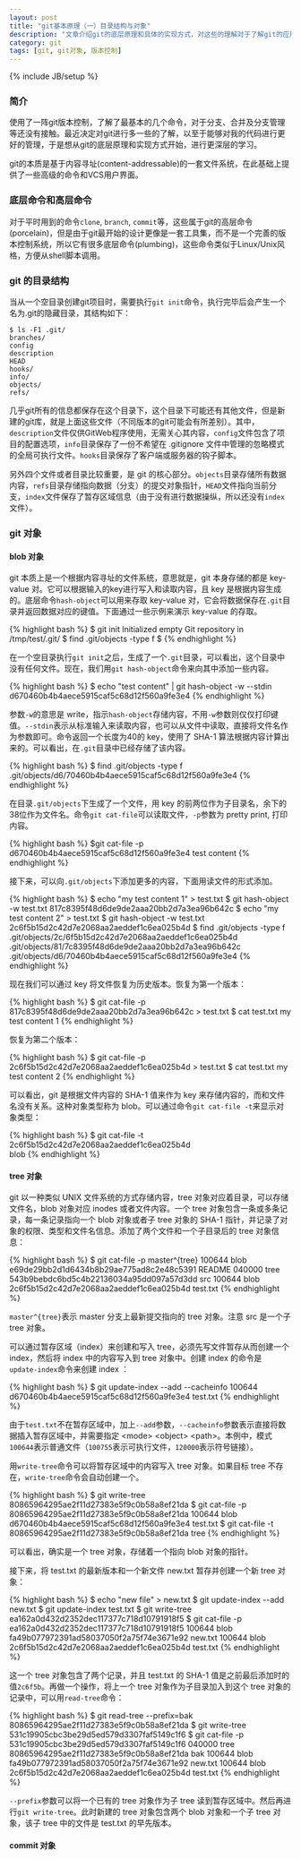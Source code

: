 ```yaml
---
layout: post
title: "git基本原理（一）目录结构与对象"
description: "文章介绍git的底层原理和具体的实现方式，对这些的理解对于了解git的应用和发现它的强大是非常有用的。本文将介绍git的底层命令和高层命令的分类，以及git对象的基本知识。"
category: git
tags: [git, git对象, 版本控制]
---
```

{% include JB/setup %}

### 简介

使用了一阵git版本控制，了解了最基本的几个命令，对于分支、合并及分支管理等还没有接触。最近决定对git进行多一些的了解，以至于能够对我的代码进行更好的管理，于是想从git的底层原理和实现方式开始，进行更深层的学习。

git的本质是基于内容寻址(content-addressable)的一套文件系统，在此基础上提供了一些高级的命令和VCS用户界面。

<!-- more -->

### 底层命令和高层命令

对于平时用到的命令`clone`, `branch`, `commit`等，这些属于git的高层命令(porcelain)，但是由于git最开始的设计更像是一套工具集，而不是一个完善的版本控制系统，所以它有很多底层命令(plumbing)，这些命令类似于Linux/Unix风格，方便从shell脚本调用。

### git 的目录结构

当从一个空目录创建git项目时，需要执行`git init`命令，执行完毕后会产生一个名为.git的隐藏目录，其结构如下：

	$ ls -F1 .git/
	branches/
	config
	description
	HEAD
	hooks/
	info/
	objects/
	refs/

几乎git所有的信息都保存在这个目录下，这个目录下可能还有其他文件，但是新建的git库，就是上面这些文件（不同版本的git可能会有所差别）。其中，`description`文件仅供GitWeb程序使用，无需关心其内容，`config`文件包含了项目的配置选项，`info`目录保存了一份不希望在 .gitignore 文件中管理的忽略模式的全局可执行文件。`hooks`目录保存了客户端或服务器的钩子脚本。

另外四个文件或者目录比较重要，是 git 的核心部分。`objects`目录存储所有数据内容，`refs`目录存储指向数据（分支）的提交对象指针，`HEAD`文件指向当前分支，`index`文件保存了暂存区域信息（由于没有进行数据操纵，所以还没有`index`文件）。

### git 对象

#### blob 对象

git 本质上是一个根据内容寻址的文件系统，意思就是，git 本身存储的都是 key-value 对。它可以根据输入的key进行写入和读取内容，且 key 是根据内容生成的。底层命令`hash-object`可以用来存取 key-value 对，它会将数据保存在`.git`目录并返回数据对应的键值。下面通过一些示例来演示 key-value 的存取。

{% highlight bash %}
$ git init
Initialized empty Git repository in /tmp/test/.git/
$ find .git/objects -type f
$ 
{% endhighlight %}

在一个空目录执行`git init`之后，生成了一个`.git`目录，可以看出，这个目录中没有任何文件。现在，我们用`git hash-object`命令来向其中添加一些内容。

{% highlight bash %}
$ echo "test content" | git hash-object -w --stdin
d670460b4b4aece5915caf5c68d12f560a9fe3e4
{% endhighlight %}

参数`-w`的意思是 write，指示`hash-object`存储内容，不用`-w`参数则仅仅打印键值。`--stdin`表示从标准输入来读取内容，也可以从文件中读取，直接将文件名作为参数即可。命令返回一个长度为40的 key，使用了 SHA-1 算法根据内容计算出来的。可以看出，在`.git`目录中已经存储了该内容。

{% highlight bash %}
$ find .git/objects -type f
.git/objects/d6/70460b4b4aece5915caf5c68d12f560a9fe3e4
{% endhighlight %}

在目录`.git/objects`下生成了一个文件，用 key 的前两位作为子目录名，余下的38位作为文件名。命令`git cat-file`可以读取文件，`-p`参数为 pretty print, 打印内容。

{% highlight bash %}
$git cat-file -p d670460b4b4aece5915caf5c68d12f560a9fe3e4
test content
{% endhighlight %}

接下来，可以向`.git/objects`下添加更多的内容，下面用读文件的形式添加。

{% highlight bash %}
$ echo "my test content 1" > test.txt
$ git hash-object -w test.txt
817c8395f48d6de9de2aaa20bb2d7a3ea96b642c
$ echo "my test content 2" > test.txt
$ git hash-object -w test.txt
2c6f5b15d2c42d7e2068aa2aeddef1c6ea025b4d
$ find .git/objects -type f
.git/objects/2c/6f5b15d2c42d7e2068aa2aeddef1c6ea025b4d
.git/objects/81/7c8395f48d6de9de2aaa20bb2d7a3ea96b642c
.git/objects/d6/70460b4b4aece5915caf5c68d12f560a9fe3e4
{% endhighlight %}

现在我们可以通过 key 将文件恢复为历史版本。恢复为第一个版本：

{% highlight bash %}
$ git cat-file -p 817c8395f48d6de9de2aaa20bb2d7a3ea96b642c > test.txt
$ cat test.txt
my test content 1
{% endhighlight %}

恢复为第二个版本：

{% highlight bash %}
$ git cat-file -p 2c6f5b15d2c42d7e2068aa2aeddef1c6ea025b4d > test.txt
$ cat test.txt
my test content 2
{% endhighlight %}

可以看出，git 是根据文件内容的 SHA-1 值来作为 key 来存储内容的，而和文件名没有关系。这种对象类型称为 blob。可以通过命令`git cat-file -t`来显示对象类型：

{% highlight bash %}
$ git cat-file -t 2c6f5b15d2c42d7e2068aa2aeddef1c6ea025b4d  
blob
{% endhighlight %}

#### tree 对象

git 以一种类似 UNIX 文件系统的方式存储内容，tree 对象对应着目录，可以存储文件名，blob 对象对应 inodes 或者文件内容。一个 tree 对象包含一条或多条记录，每一条记录指向一个 blob 对象或者子 tree 对象的 SHA-1 指针，并记录了对象的权限、类型和文件名信息。添加了两个文件和一个子目录后的 tree 对象信息：

{% highlight bash %}
$ git cat-file -p master^{tree} 
100644 blob e69de29bb2d1d6434b8b29ae775ad8c2e48c5391 README
040000 tree 543b9bebdc6bd5c4b22136034a95dd097a57d3dd src
100644 blob 2c6f5b15d2c42d7e2068aa2aeddef1c6ea025b4d test.txt
{% endhighlight %}

`master^{tree}`表示 master 分支上最新提交指向的 tree 对象。注意 src 是一个子 tree 对象。

可以通过暂存区域（index）来创建和写入 tree，必须先写文件暂存从而创建一个 index，然后将 index 中的内容写入到 tree 对象中。创建 index 的命令是 `update-index`命令来创建 index ：

{% highlight bash %}
$ git update-index --add --cacheinfo 100644 d670460b4b4aece5915caf5c68d12f560a9fe3e4 test.txt
{% endhighlight %}

由于`test.txt`不在暂存区域中，加上`--add`参数，`--cacheinfo`参数表示直接将数据插入暂存区域中，并需要指定 \<mode\> \<object\> \<path\>。本例中，模式`100644`表示普通文件（`100755`表示可执行文件，`120000`表示符号链接）。

用`write-tree`命令可以将暂存区域中的内容写入 tree 对象。如果目标 tree 不存在，`write-tree`命令会自动创建一个。

{% highlight bash %}
$ git write-tree
80865964295ae2f11d27383e5f9c0b58a8ef21da
$ git cat-file -p 80865964295ae2f11d27383e5f9c0b58a8ef21da
100644 blob d670460b4b4aece5915caf5c68d12f560a9fe3e4 test.txt
$ git cat-file -t 80865964295ae2f11d27383e5f9c0b58a8ef21da
tree
{% endhighlight %}

可以看出，确实是一个 tree 对象，存储着一个指向 blob 对象的指针。

接下来，将 test.txt 的最新版本和一个新文件 new.txt 暂存并创建一个新 tree 对象：

{% highlight bash %}
$ echo "new file" > new.txt
$ git update-index --add new.txt
$ git update-index test.txt
$ git write-tree
ea162a0d432d2352dec117377c718d10791918f5
$ git cat-file -p ea162a0d432d2352dec117377c718d10791918f5
100644 blob fa49b077972391ad58037050f2a75f74e3671e92 new.txt
100644 blob 2c6f5b15d2c42d7e2068aa2aeddef1c6ea025b4d test.txt
{% endhighlight %}

这一个 tree 对象包含了两个记录，并且 test.txt 的 SHA-1 值是之前最后添加时的值`2c6f5b`。再做一个操作，将上一个 tree 对象作为子目录加入到这个 tree 对象的记录中，可以用`read-tree`命令：

{% highlight bash %}
$ git read-tree --prefix=bak 80865964295ae2f11d27383e5f9c0b58a8ef21da
$ git write-tree
531c19905cbc3be29d5ed579d3307faf5149c1f6
$ git cat-file -p 531c19905cbc3be29d5ed579d3307faf5149c1f6
040000 tree 80865964295ae2f11d27383e5f9c0b58a8ef21da bak
100644 blob fa49b077972391ad58037050f2a75f74e3671e92 new.txt
100644 blob 2c6f5b15d2c42d7e2068aa2aeddef1c6ea025b4d test.txt
{% endhighlight %}

`--prefix`参数可以将一个已有的 tree 对象作为子 tree 读到暂存区域中。然后再进行`git write-tree`。此时新建的 tree 对象包含两个 blob 对象和一个子 tree 对象，该子 tree 中的文件是 test.txt 的早先版本。

#### commit 对象
